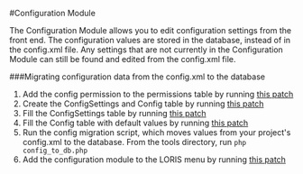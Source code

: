 #Configuration Module

The Configuration Module allows you to edit configuration settings from the front end. The configuration values are stored in the database, instead of in the config.xml file. Any settings that are not currently in the Configuration Module can still be found and edited from the config.xml file.

###Migrating configuration data from the config.xml to the database
1. Add the config permission to the permissions table by running [this patch](https://github.com/aces/Loris-Trunk/blob/master/SQL/2014-08-20-Config_Permissions.sql)
2. Create the ConfigSettings and Config table by running [this patch](https://github.com/aces/Loris-Trunk/blob/master/SQL/2014-08-29-ConfigSettings.sql)
3. Fill the ConfigSettings table by running [this patch](https://github.com/aces/Loris-Trunk/blob/master/SQL/2014-09-25-ConfigToDB.sql)
4. Fill the Config table with default values by running [this patch](https://github.com/aces/Loris-Trunk/blob/master/SQL/2014-09-26-DefaultConfig.sql)
5. Run the config migration script, which moves values from your project's config.xml to the database. From the tools directory, run `php config_to_db.php`
6. Add the configuration module to the LORIS menu by running [this patch](https://github.com/aces/Loris-Trunk/blob/master/SQL/2014-10-02-ConfigMenu.sql)